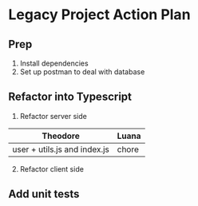 # Legacy Project Action Plan

## Prep
1. Install dependencies
2. Set up postman to deal with database

## Refactor into Typescript
1. Refactor server side

| Theodore | Luana |
| ----------- | ----------- |
| user + utils.js and index.js | chore |

2. Refactor client side

## Add unit tests
